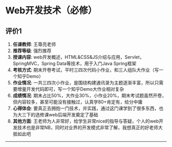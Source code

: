 # Web开发技术（必修）

## 评价1

1. **任课教师**: 王尊亮老师
2. **推荐等级**: 强烈推荐
3. **授课内容**: web开发概述，HTML&CSS&JS介绍与应用，Servlet，SpringMVC，Spring Data等技术，用于入门Java Spring框架
4. **考核方式**: 期末开卷考试，平时三四次代码小作业，和三人组队大作业（写一个知乎Demo）
5. **作业情况**: 一共三四次小作业，是围绕构建通讯录为主题逐渐丰富，所以只需要增量开发代码即可，写一个知乎Demo大作业相对复杂
6. **成绩情况**: 期末占比50%，大作业30%，小作业20%，期末考试题虽然开卷，但内容较多，甚至可能没有接触过，认真学80+肯定有，给分中庸
7. **心得体会**: 要真正去拥抱一门技术，并实践，通过这门课学到了很多东西，也为大三下的选修课web后端开发奠定了基础
8. **其他方面**: 王老师为人非常好，给学生非常nice的指导与答疑，个人的web开发技术也是非常NB，同时对业界的开发模式非常了解，我想真正的好老师大抵如此吧

---
